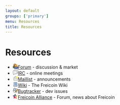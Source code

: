```yaml
---
layout: default
groups: ['primary']
menu: Resources
title: Resources
---
```


<h1>Resources</h1>
<div>
	<ul class="nostyle">
		<li><img src="/static/images/resources/forum.png" class="os_icon" /><a href="http://freicoin.freeforums.org">Forum</a> - discussion &amp; market</li>
		<li><img src="/static/images/resources/irc.png" class="os_icon" /><a href="http://webchat.freenode.net/?channels=freicoin">IRC</a> - online meetings</li>
		<li><img src="/static/images/resources/mail.png" class="os_icon" /><a href="http://groups.google.com/group/freicoin">Maillist</a> - announcements</li>
		<li><img src="/static/images/resources/wiki.png" class="os_icon" /><a href="https://github.com/freicoin/freicoin/wiki">Wiki</a> - The Freicoin Wiki</li>
		<li><img src="/static/images/resources/bugtracker.png" class="os_icon" /><a href="https://github.com/freicoin/freicoin/issues">Bugtracker</a> - dev issues</li>
                <li><img src="/static/images/resources/alliance.png" class="os_icon" /><a href="http://freicoinalliance.com">Freicoin Alliance</a> - Forum, news about Freicoin</li> 
	</ul>
</div>
